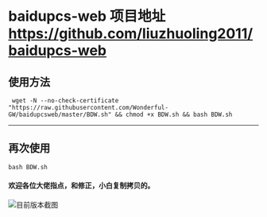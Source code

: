 # baidupcs-web 项目地址 https://github.com/liuzhuoling2011/baidupcs-web
## 使用方法
` wget -N --no-check-certificate "https://raw.githubusercontent.com/Wonderful-GW/baidupcsweb/master/BDW.sh" && chmod +x BDW.sh && bash BDW.sh`

---
## 再次使用

`bash BDW.sh`

#### 欢迎各位大佬指点，和修正，小白复制拷贝的。


![目前版本截图](https://github.com/user1121114685/baidupcsweb/blob/master/20181203230829.png?raw=true "后续更新可能还会有更新！")
